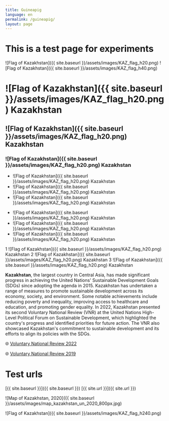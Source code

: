 ```yaml
---
title: Guineapig
language: en
permalink: /guineapig/
layout: page
---
```


# This is a test page for experiments

![Flag of Kazakhstan]({{ site.baseurl }}/assets/images/KAZ_flag_h20.png)
![Flag of Kazakhstan]({{ site.baseurl }}/assets/images/KAZ_flag_h40.png)
# ![Flag of Kazakhstan]({{ site.baseurl }}/assets/images/KAZ_flag_h20.png) Kazakhstan
## ![Flag of Kazakhstan]({{ site.baseurl }}/assets/images/KAZ_flag_h20.png) Kazakhstan
### ![Flag of Kazakhstan]({{ site.baseurl }}/assets/images/KAZ_flag_h20.png) Kazakhstan


* ![Flag of Kazakhstan]({{ site.baseurl }}/assets/images/KAZ_flag_h20.png) Kazakhstan
* ![Flag of Kazakhstan]({{ site.baseurl }}/assets/images/KAZ_flag_h20.png) Kazakhstan
* ![Flag of Kazakhstan]({{ site.baseurl }}/assets/images/KAZ_flag_h20.png) Kazakhstan


- ![Flag of Kazakhstan]({{ site.baseurl }}/assets/images/KAZ_flag_h20.png) Kazakhstan
- ![Flag of Kazakhstan]({{ site.baseurl }}/assets/images/KAZ_flag_h20.png) Kazakhstan
- ![Flag of Kazakhstan]({{ site.baseurl }}/assets/images/KAZ_flag_h20.png) Kazakhstan


1 ![Flag of Kazakhstan]({{ site.baseurl }}/assets/images/KAZ_flag_h20.png) Kazakhstan
2 ![Flag of Kazakhstan]({{ site.baseurl }}/assets/images/KAZ_flag_h20.png) Kazakhstan
3 ![Flag of Kazakhstan]({{ site.baseurl }}/assets/images/KAZ_flag_h20.png) Kazakhstan



**Kazakhstan**, the largest country in Central Asia, has made significant progress in achieving the United Nations' Sustainable Development Goals (SDGs) since adopting the agenda in 2015. Kazakhstan has undertaken a range of measures to promote sustainable development across its economy, society, and environment. Some notable achievements include reducing poverty and inequality, improving access to healthcare and education, and promoting gender equality. In 2022, Kazakhstan presented its second Voluntary National Review (VNR) at the United Nations High-Level Political Forum on Sustainable Development, which highlighted the country's progress and identified priorities for future action. The VNR also showcased Kazakhstan's commitment to sustainable development and its efforts to align its policies with the SDGs.

🌐 [Voluntary National Review 2022](https://hlpf.un.org/countries/kazakhstan/voluntary-national-review-2022)

🌐 [Voluntary National Review 2019](https://hlpf.un.org/countries/kazakhstan/voluntary-national-review-2019)


# Test urls
[{{ site.baseurl }}]({{ site.baseurl }})
[{{ site.url }}]({{ site.url }})



![Map of Kazakhstan, 2020]({{ site.baseurl }}/assets/images/map_kazakhstan_un_2020_800px.jpg)

![Flag of Kazakhstan]({{ site.baseurl }}/assets/images/KAZ_flag_h240.png)
